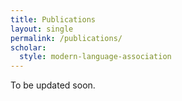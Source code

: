 ```yaml
---
title: Publications
layout: single
permalink: /publications/
scholar:
  style: modern-language-association
---
```


To be updated soon.


<script src="https://bibbase.org/show?bib=https%3A%2F%2Fbibbase.org%2Fnetwork%2Ffiles%2FW4eemcxBEbHzcY4be&noBootstrap=1&jsonp=1"></script>